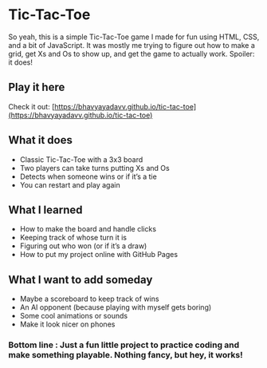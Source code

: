 # Tic-Tac-Toe 

So yeah, this is a simple Tic-Tac-Toe game I made for fun using HTML, CSS, and a bit of JavaScript. It was mostly me trying to figure out how to make a grid, get Xs and Os to show up, and get the game to actually work. Spoiler: it does!

## Play it here

Check it out: [https://bhavyayadavv.github.io/tic-tac-toe](https://bhavyayadavv.github.io/tic-tac-toe)

## What it does

- Classic Tic-Tac-Toe with a 3x3 board
- Two players can take turns putting Xs and Os
- Detects when someone wins or if it’s a tie
- You can restart and play again

## What I learned

- How to make the board and handle clicks
- Keeping track of whose turn it is
- Figuring out who won (or if it’s a draw)
- How to put my project online with GitHub Pages

## What I want to add someday

- Maybe a scoreboard to keep track of wins
- An AI opponent (because playing with myself gets boring)
- Some cool animations or sounds
- Make it look nicer on phones

### Bottom line : Just a fun little project to practice coding and make something playable. Nothing fancy, but hey, it works!


